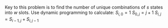 Key to this problem is to find the number of unique combinations of *s* states into *w* slots.
Use dynamic programming to calculate:
 $S_{i,0}=1$
 $S_{0,j}=j+1$
 $S_{i,j}=S_{i-1,j}+S_{i,j-1}$